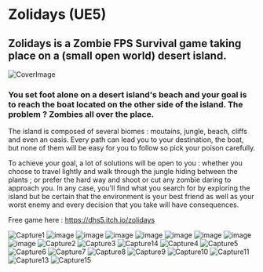 # Zolidays (UE5)
## Zolidays is a Zombie FPS Survival game taking place on a (small open world) desert island.

![CoverImage](https://user-images.githubusercontent.com/94963203/227898583-1ff04ec7-8cf2-452c-b9d0-3171a817fca5.png)
### You set foot alone on a desert island's beach and your goal is to reach the boat located on the other side of the island. The problem ? Zombies all over the place.

The island is composed of several biomes : moutains, jungle, beach, cliffs and even an oasis.
Every path can lead you to your destination, the boat, but none of them will be easy for you to follow so pick your poison carefully.

To achieve your goal, a lot of solutions will be open to you : whether you choose to travel lightly and walk through the jungle hiding between the plants ; or prefer the hard way and shoot or cut any zombie daring to approach you.
In any case, you'll find what you search for by exploring the island but be certain that the environment is your best friend as well as your worst enemy and every decision that you take will have consequences.

Free game here : https://dhs5.itch.io/zolidays

![Capture1](https://user-images.githubusercontent.com/94963203/227899564-316e0102-b1bb-42dd-af9d-f31bfce0e8b6.png)
![image](https://user-images.githubusercontent.com/94963203/224531058-583c38f2-5563-4d59-b743-23878bcefe71.png)
![image](https://user-images.githubusercontent.com/94963203/224531076-e675ab4f-4653-4387-bb0e-41de31b88c23.png)
![image](https://user-images.githubusercontent.com/94963203/224531096-0b33f06b-4d78-4461-8de8-113f06a839f5.png)
![image](https://user-images.githubusercontent.com/94963203/224531119-c1bd3bc1-b689-4a76-8db2-460c013f2c9f.png)
![image](https://user-images.githubusercontent.com/94963203/224531141-90f48fc5-0f48-4d09-81d2-a9cf63670649.png)
![image](https://user-images.githubusercontent.com/94963203/224531153-a602fc4a-3fa2-424a-8404-91eefb45de40.png)
![image](https://user-images.githubusercontent.com/94963203/224531171-3bfbe310-4394-4979-867e-d05f466d67a6.png)
![image](https://user-images.githubusercontent.com/94963203/224531209-cc847804-ec38-470d-82db-bfa23ae92aa2.png)
![Capture2](https://user-images.githubusercontent.com/94963203/227899343-08bfa3e8-7699-43e0-8ccc-b1b5ce2a8be0.png)
![Capture3](https://user-images.githubusercontent.com/94963203/227899383-3062d425-3950-44c6-9568-7ae7107c9689.png)
![Capture14](https://user-images.githubusercontent.com/94963203/227899495-01e6b788-d170-46f1-bc0b-a884a69ee99e.png)
![Capture4](https://user-images.githubusercontent.com/94963203/227899633-db3c8c45-3459-4c54-92a1-68f6a28b9a55.png)
![Capture5](https://user-images.githubusercontent.com/94963203/227899655-fe3e2fc2-f97b-494b-b993-f6524585fad9.png)
![Capture6](https://user-images.githubusercontent.com/94963203/227899747-5893f7a3-484d-4eeb-913a-a9fa326c4f45.png)
![Capture7](https://user-images.githubusercontent.com/94963203/227899768-b69db4fe-f38a-40ad-98c8-5e23175a1904.png)
![Capture8](https://user-images.githubusercontent.com/94963203/227899784-956fb081-cf1a-47bc-9e35-efd8c158ee8b.png)
![Capture9](https://user-images.githubusercontent.com/94963203/227899798-64e52ac6-8e3b-4f27-8e13-5c772175c092.png)
![Capture10](https://user-images.githubusercontent.com/94963203/227899813-7c207df6-e170-4488-909e-5c4e48406235.png)
![Capture11](https://user-images.githubusercontent.com/94963203/227899839-91b17df4-fa1f-4053-87c5-33c6f20baebd.png)
![Capture13](https://user-images.githubusercontent.com/94963203/227899932-01728ffa-b5ac-4307-b867-0475a4962b02.png)
![Capture15](https://user-images.githubusercontent.com/94963203/227899966-47d29d42-96cc-4947-9a3a-c0d2556fa7f4.png)


